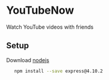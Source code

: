 # YouTubeNow
Watch YouTube videos with friends
## Setup
Download [nodejs](https://nodejs.org/en/)
   ```bash
      npm install --save express@4.10.2
   ```
